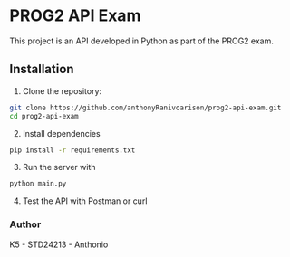 # PROG2 API Exam

This project is an API developed in Python as part of the PROG2 exam.

## Installation

1. Clone the repository:

```bash
git clone https://github.com/anthonyRanivoarison/prog2-api-exam.git
cd prog2-api-exam
```

2. Install dependencies
```bash
pip install -r requirements.txt
```

3. Run the server with

```bash
python main.py
```

4. Test the API with Postman or curl

### Author

K5 - STD24213 - Anthonio